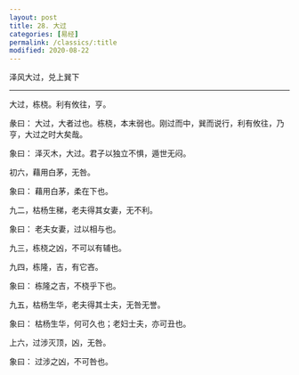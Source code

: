 ```yaml
---
layout: post
title: 28. 大过
categories: [易经]
permalink: /classics/:title
modified: 2020-08-22
---
```


泽风大过，兑上巽下

---

大过，栋桡。利有攸往，亨。

彖曰： 大过，大者过也。栋桡，本末弱也。刚过而中，巽而说行，利有攸往，乃亨，大过之时大矣哉。

象曰： 泽灭木，大过。君子以独立不惧，遁世无闷。

初六，藉用白茅，无咎。

象曰： 藉用白茅，柔在下也。

九二，枯杨生稊，老夫得其女妻，无不利。

象曰： 老夫女妻，过以相与也。

九三，栋桡之凶，不可以有辅也。

九四，栋隆，吉，有它吝。

象曰： 栋隆之吉，不桡乎下也。

九五，枯杨生华，老夫得其士夫，无咎无誉。

象曰： 枯杨生华，何可久也；老妇士夫，亦可丑也。

上六，过涉灭顶，凶，无咎。

象曰： 过涉之凶，不可咎也。
